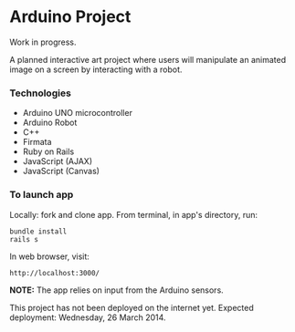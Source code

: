# Arduino Project

Work in progress.

A planned interactive art project where users will manipulate an animated image on a screen by interacting with a robot.

### Technologies

* Arduino UNO microcontroller
* Arduino Robot
* C++
* Firmata
* Ruby on Rails
* JavaScript (AJAX)
* JavaScript (Canvas)

### To launch app

Locally: fork and clone app. From terminal, in app's directory, run:

    bundle install
    rails s

In web browser, visit:

    http://localhost:3000/

__NOTE:__ The app relies on input from the Arduino sensors.

This project has not been deployed on the internet yet.
Expected deployment: Wednesday, 26 March 2014.